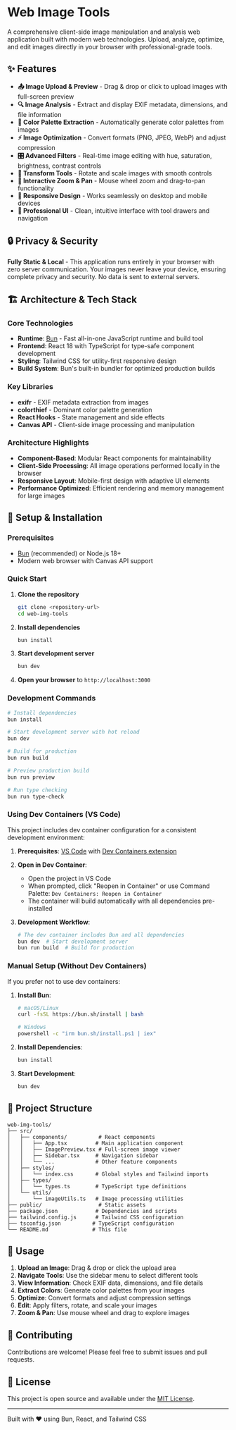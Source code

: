 # Web Image Tools

A comprehensive client-side image manipulation and analysis web application built with modern web technologies. Upload, analyze, optimize, and edit images directly in your browser with professional-grade tools.

## ✨ Features

- **📤 Image Upload & Preview** - Drag & drop or click to upload images with full-screen preview
- **🔍 Image Analysis** - Extract and display EXIF metadata, dimensions, and file information
- **🎨 Color Palette Extraction** - Automatically generate color palettes from images
- **⚡ Image Optimization** - Convert formats (PNG, JPEG, WebP) and adjust compression
- **🎛️ Advanced Filters** - Real-time image editing with hue, saturation, brightness, contrast controls
- **🔄 Transform Tools** - Rotate and scale images with smooth controls
- **🔎 Interactive Zoom & Pan** - Mouse wheel zoom and drag-to-pan functionality
- **📱 Responsive Design** - Works seamlessly on desktop and mobile devices
- **🎯 Professional UI** - Clean, intuitive interface with tool drawers and navigation

## 🔒 Privacy & Security

**Fully Static & Local** - This application runs entirely in your browser with zero server communication. Your images never leave your device, ensuring complete privacy and security. No data is sent to external servers.

## 🏗️ Architecture & Tech Stack

### Core Technologies

- **Runtime**: [Bun](https://bun.com) - Fast all-in-one JavaScript runtime and build tool
- **Frontend**: React 18 with TypeScript for type-safe component development
- **Styling**: Tailwind CSS for utility-first responsive design
- **Build System**: Bun's built-in bundler for optimized production builds

### Key Libraries

- **exifr** - EXIF metadata extraction from images
- **colorthief** - Dominant color palette generation
- **React Hooks** - State management and side effects
- **Canvas API** - Client-side image processing and manipulation

### Architecture Highlights

- **Component-Based**: Modular React components for maintainability
- **Client-Side Processing**: All image operations performed locally in the browser
- **Responsive Layout**: Mobile-first design with adaptive UI elements
- **Performance Optimized**: Efficient rendering and memory management for large images

## 🚀 Setup & Installation

### Prerequisites

- [Bun](https://bun.sh) (recommended) or Node.js 18+
- Modern web browser with Canvas API support

### Quick Start

1. **Clone the repository**

   ```bash
   git clone <repository-url>
   cd web-img-tools
   ```

2. **Install dependencies**

   ```bash
   bun install
   ```

3. **Start development server**

   ```bash
   bun dev
   ```

4. **Open your browser** to `http://localhost:3000`

### Development Commands

```bash
# Install dependencies
bun install

# Start development server with hot reload
bun dev

# Build for production
bun run build

# Preview production build
bun run preview

# Run type checking
bun run type-check
```

### Using Dev Containers (VS Code)

This project includes dev container configuration for a consistent development environment:

1. **Prerequisites**: [VS Code](https://code.visualstudio.com/) with [Dev Containers extension](https://marketplace.visualstudio.com/items?itemName=ms-vscode-remote.remote-containers)

2. **Open in Dev Container**:

   - Open the project in VS Code
   - When prompted, click "Reopen in Container" or use Command Palette: `Dev Containers: Reopen in Container`
   - The container will build automatically with all dependencies pre-installed

3. **Development Workflow**:
   ```bash
   # The dev container includes Bun and all dependencies
   bun dev  # Start development server
   bun run build  # Build for production
   ```

### Manual Setup (Without Dev Containers)

If you prefer not to use dev containers:

1. **Install Bun**:

   ```bash
   # macOS/Linux
   curl -fsSL https://bun.sh/install | bash

   # Windows
   powershell -c "irm bun.sh/install.ps1 | iex"
   ```

2. **Install Dependencies**:

   ```bash
   bun install
   ```

3. **Start Development**:
   ```bash
   bun dev
   ```

## 📁 Project Structure

```
web-img-tools/
├── src/
│   ├── components/          # React components
│   │   ├── App.tsx         # Main application component
│   │   ├── ImagePreview.tsx # Full-screen image viewer
│   │   ├── Sidebar.tsx     # Navigation sidebar
│   │   └── ...             # Other feature components
│   ├── styles/
│   │   └── index.css       # Global styles and Tailwind imports
│   ├── types/
│   │   └── types.ts        # TypeScript type definitions
│   └── utils/
│       └── imageUtils.ts   # Image processing utilities
├── public/                  # Static assets
├── package.json            # Dependencies and scripts
├── tailwind.config.js      # Tailwind CSS configuration
├── tsconfig.json          # TypeScript configuration
└── README.md              # This file
```

## 🎯 Usage

1. **Upload an Image**: Drag & drop or click the upload area
2. **Navigate Tools**: Use the sidebar menu to select different tools
3. **View Information**: Check EXIF data, dimensions, and file details
4. **Extract Colors**: Generate color palettes from your images
5. **Optimize**: Convert formats and adjust compression settings
6. **Edit**: Apply filters, rotate, and scale your images
7. **Zoom & Pan**: Use mouse wheel and drag to explore images

## 🤝 Contributing

Contributions are welcome! Please feel free to submit issues and pull requests.

## 📄 License

This project is open source and available under the [MIT License](LICENSE).

---

Built with ❤️ using Bun, React, and Tailwind CSS
